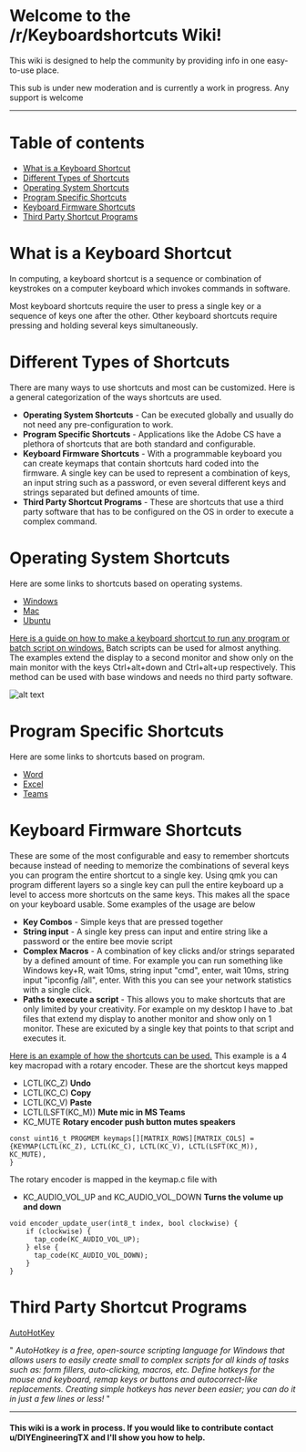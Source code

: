 # Welcome to the /r/Keyboardshortcuts Wiki!

This wiki is designed to help the community by providing info in one easy-to-use place. 

This sub is under new moderation and is currently a work in progress. Any support is welcome

----

Table of contents
=================

   * [What is a Keyboard Shortcut](#What-is-a-Keyboard-Shortcut)
   * [Different Types of Shortcuts](#Different-Types-of-Shortcuts)
   * [Operating System Shortcuts](#Operating-System-Shortcuts)
   * [Program Specific Shortcuts](#Program-Specific-Shortcuts)
   * [Keyboard Firmware Shortcuts](#Keyboard-Firmware-Shortcuts)
   * [Third Party Shortcut Programs](#Third-Party-Shortcut-Programs)

What is a Keyboard Shortcut 
============

In computing, a keyboard shortcut is a sequence or combination of keystrokes on a computer keyboard which invokes commands in software.

Most keyboard shortcuts require the user to press a single key or a sequence of keys one after the other. Other keyboard shortcuts require pressing and holding several keys simultaneously.

Different Types of Shortcuts 
============
There are many ways to use shortcuts and most can be customized. Here is a general categorization of the ways shortcuts are used. 

* **Operating System Shortcuts** - Can be executed globally and usually do not need any pre-configuration to work. 
* **Program Specific Shortcuts** - Applications like the Adobe CS have a plethora of shortcuts that are both standard and configurable.
* **Keyboard Firmware Shortcuts** - With a programmable keyboard you can create keymaps that contain shortcuts hard coded into the firmware. A single key can be used to represent a combination of keys, an input string such as a password, or even several different keys and strings separated but defined amounts of time.
* **Third Party Shortcut Programs** - These are shortcuts that use a third party software that has to be configured on the OS in order to execute a complex command. 


Operating System Shortcuts 
============
Here are some links to shortcuts based on operating systems.

* [Windows](https://support.microsoft.com/en-us/help/12445/windows-keyboard-shortcuts)
* [Mac](https://support.apple.com/en-us/HT201236)
* [Ubuntu](https://help.ubuntu.com/stable/ubuntu-help/shell-keyboard-shortcuts.html.en)

[Here is a guide on how to make a keyboard shortcut to run any program or batch script on windows.](https://github.com/DIYCharles/r-keyboardshortcuts/blob/master/Creating%20bat%20Shortcuts/README.md) Batch scripts can be used for almost anything. The examples extend the display to a second monitor and show only on the main monitor with the keys Ctrl+alt+down and Ctrl+alt+up respectively. This method can be used with base windows and needs no third party software. 

![alt text](%%img7%%)
  
Program Specific Shortcuts 
============
Here are some links to shortcuts based on program.

* [Word](https://support.microsoft.com/en-us/office/keyboard-shortcuts-in-word-95ef89dd-7142-4b50-afb2-f762f663ceb2)
* [Excel](https://support.microsoft.com/en-us/office/keyboard-shortcuts-in-excel-1798d9d5-842a-42b8-9c99-9b7213f0040f)
* [Teams](https://support.microsoft.com/en-us/office/keyboard-shortcuts-for-microsoft-teams-2e8e2a70-e8d8-4a19-949b-4c36dd5292d2)

Keyboard Firmware Shortcuts 
============
These are some of the most configurable and easy to remember shortcuts because instead of needing to memorize the combinations of several keys you can program the entire shortcut to a single key. Using qmk you can program different layers so a single key can pull the entire keyboard up a level to access more shortcuts on the same keys. This makes all the space on your keyboard usable. Some examples of the usage are below

* **Key Combos** - Simple keys that are pressed together
* **String input** - A single key press can input and entire string like a password or the entire bee movie script
*  **Complex Macros** - A combination of key clicks and/or strings separated by a defined amount of time. For example you can run something like Windows key+R, wait 10ms, string input "cmd", enter, wait 10ms, string input "ipconfig /all", enter. With this you can see your network statistics with a single click.
*  **Paths to execute a script** - This allows you to make shortcuts that are only limited by your creativity. For example on my desktop I have to .bat files that extend my display to another monitor and show only on 1 monitor. These are exicuted by a single key that points to that script and executes it. 

[Here is an example of how the shortcuts can be used.](https://github.com/DIYCharles/DIYKeyboards-/blob/master/README.md) This example is a 4 key macropad with a rotary encoder. These are the shortcut keys mapped

* LCTL(KC_Z) **Undo**
* LCTL(KC_C) **Copy**
* LCTL(KC_V) **Paste**
* LCTL(LSFT(KC_M)) **Mute mic in MS Teams**
* KC_MUTE **Rotary encoder push button mutes speakers**

```
const uint16_t PROGMEM keymaps[][MATRIX_ROWS][MATRIX_COLS] = {KEYMAP(LCTL(KC_Z), LCTL(KC_C), LCTL(KC_V), LCTL(LSFT(KC_M)), KC_MUTE),
} 
```

The rotary encoder is mapped in the keymap.c file with

* KC_AUDIO_VOL_UP and KC_AUDIO_VOL_DOWN **Turns the volume up and down**
  
```
void encoder_update_user(int8_t index, bool clockwise) {
    if (clockwise) {
      tap_code(KC_AUDIO_VOL_UP);
    } else {
      tap_code(KC_AUDIO_VOL_DOWN);
    }
}
```

Third Party Shortcut Programs 
============
[AutoHotKey](https://www.autohotkey.com/)


" *AutoHotkey is a free, open-source scripting language for Windows that allows users to easily create small to complex scripts for all kinds of tasks such as: form fillers, auto-clicking, macros, etc. Define hotkeys for the mouse and keyboard, remap keys or buttons and autocorrect-like replacements. Creating simple hotkeys has never been easier; you can do it in just a few lines or less!* "

----
#### This wiki is a work in process. If you would like to contribute contact u/DIYEngineeringTX and I'll show you how to help.
